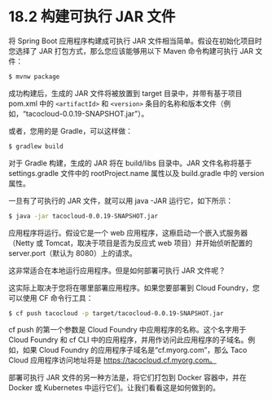 # 18.2 构建可执行 JAR 文件

将 Spring Boot 应用程序构建成可执行 JAR 文件相当简单。假设在初始化项目时您选择了 JAR 打包方式，那么您应该能够用以下 Maven 命令构建可执行 JAR 文件：

```bash
$ mvnw package
```

成功构建后，生成的 JAR 文件将被放置到 target 目录中，并带有基于项目 pom.xml 中的 `<artifactId>` 和 `<version>` 条目的名称和版本文件（例如，“tacocloud-0.0.19-SNAPSHOT.jar”）。

或者，您用的是 Gradle，可以这样做：

```bash
$ gradlew build
```

对于 Gradle 构建，生成的 JAR 将在 build/libs 目录中。JAR 文件名称将基于 settings.gradle 文件中的 rootProject.name 属性以及 build.gradle 中的 version 属性。

一旦有了可执行的 JAR 文件，就可以用 java -JAR 运行它，如下所示：

```bash
$ java -jar tacocloud-0.0.19-SNAPSHOT.jar
```

应用程序将运行。假设它是一个 web 应用程序，这瘵启动一个嵌入式服务器（Netty 或 Tomcat，取决于项目是否为反应式 web 项目）并开始侦听配置的 server.port（默认为 8080）上的请求。

这非常适合在本地运行应用程序。但是如何部署可执行 JAR 文件呢？

这实际上取决于您将在哪里部署应用程序。如果您要部署到 Cloud Foundry，您可以使用 CF 命令行工具：

```bash
$ cf push tacocloud -p target/tacocloud-0.0.19-SNAPSHOT.jar
```

cf push 的第一个参数是 Cloud Foundry 中应用程序的名称。这个名字用于 Cloud Foundry 和 cf CLI 中的应用程序，并用作访问此应用程序的子域名。例如，如果 Cloud Foundry 的应用程序子域名是“cf.myorg.com”，那么 Taco Cloud 应用程序访问地址将是 https://tacocloud.cf.myorg.com。

部署可执行 JAR 文件的另一种方法是，将它们打包到 Docker 容器中，并在 Docker 或 Kubernetes 中运行它们。让我们看看这是如何做到的。